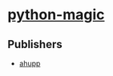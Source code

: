 # [python-magic](https://pypi.org/project/python-magic)



## Publishers
- [ahupp](https://pypi.org/user/ahupp)

